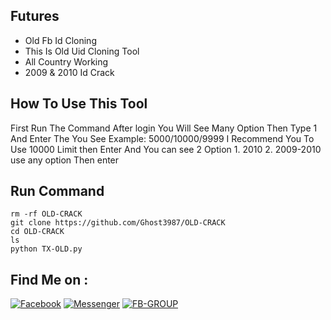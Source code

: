 ## Futures
- Old Fb Id Cloning
- This Is Old Uid Cloning Tool
- All Country Working
- 2009 & 2010 Id Crack

## How To Use This Tool
First Run The Command After login You Will See Many Option Then Type 1 And Enter The You See Example: 5000/10000/9999 I Recommend You To Use 10000 Limit then Enter And You can see 2 Option 1. 2010 2. 2009-2010 use any option Then enter

## Run Command 
```
rm -rf OLD-CRACK
git clone https://github.com/Ghost3987/OLD-CRACK
cd OLD-CRACK
ls
python TX-OLD.py
```

## Find Me on :
[![Facebook](https://img.shields.io/badge/Facebook-green?style=for-the-badge&logo=facebook)](https://fb.com/DBZ280)
[![Messenger](https://img.shields.io/badge/Chat-Messenger-blue?style=for-the-badge&logo=messenger)](https://m.me/DBZ280)
[![FB-GROUP](https://img.shields.io/badge/Github-FB-KINGgreen?style=for-the-badge&logo=github)](https://github.com/Ghost3987)
